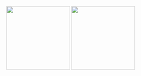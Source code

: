 <a href="https://github.com/NAO5802">
  <img align="left" height="170px" src="https://github-readme-stats.vercel.app/api?username=NAO5802&count_private=true&show_icons=true&theme=dracula" />
</a>
<a href="https://github.com/NAO5802">
  <img align="left" height="170px" src="https://github-readme-stats.vercel.app/api/top-langs/?username=NAO5802&layout=compact&theme=dracula" />
</a>
